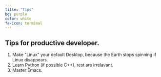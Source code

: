 ```yaml
---
title: "Tips"
bg: purple
color: white
fa-icon: terminal
---
```


## Tips for productive developer.

1. Make "Linux" your default Desktop, because the Earth stops spinning if Linux disappears.
2. Learn Python (if possible C++), rest are irrelavant.
3. Master Emacs.
